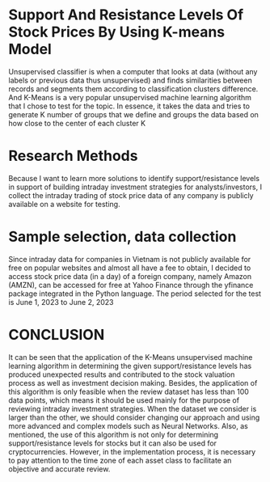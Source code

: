 #  Support And Resistance Levels Of Stock Prices By Using K-means Model
Unsupervised classifier is when a computer that looks at data (without any labels or 
previous data thus unsupervised) and finds similarities between records and segments 
them according to classification clusters difference. And K-Means is a very popular 
unsupervised machine learning algorithm that I chose to test for the topic. In essence, 
it takes the data and tries to generate K number of groups that we define and groups 
the data based on how close to the center of each cluster K

# Research Methods
Because I want to learn more solutions to identify support/resistance levels in support 
of building intraday investment strategies for analysts/investors, I collect the intraday 
trading of stock price data of any company is publicly available on a website for 
testing.

# Sample selection, data collection
Since intraday data for companies in Vietnam is not publicly available for free on 
popular websites and almost all have a fee to obtain, I decided to access stock price 
data (in a day) of a foreign company, namely Amazon (AMZN), can be accessed for 
free at Yahoo Finance through the yfinance package integrated in the Python 
language. The period selected for the test is June 1, 2023 to June 2, 2023

#  CONCLUSION
It can be seen that the application of the K-Means unsupervised machine learning 
algorithm in determining the given support/resistance levels has produced unexpected 
results and contributed to the stock valuation process as well as investment decision 
making. Besides, the application of this algorithm is only feasible when the review 
dataset has less than 100 data points, which means it should be used mainly for the 
purpose of reviewing intraday investment strategies. When the dataset we consider is
larger than the other, we should consider changing our approach and using more 
advanced and complex models such as Neural Networks.
Also, as mentioned, the use of this algorithm is not only for determining 
support/resistance levels for stocks but it can also be used for cryptocurrencies. 
However, in the implementation process, it is necessary to pay attention to the time 
zone of each asset class to facilitate an objective and accurate review.
